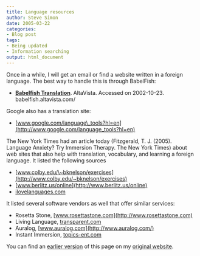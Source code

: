 ```yaml
---
title: Language resources
author: Steve Simon
date: 2005-03-22
categories:
- Blog post
tags:
- Being updated
- Information searching
output: html_document
---
```

Once in a while, I will get an email or find a website written in a
foreign language. The best way to handle this is through BabelFish:

- **[Babelfish Translation](http://babelfish.altavista.com/%20)**.
AltaVista. Accessed on 2002-10-23. babelfish.altavista.com/

Google also has a translation site:

- [www.google.com/language\_tools?hl=en](http://www.google.com/language_tools?hl=en)

The New York Times had an article today (Fitzgerald, T. J. (2005).
Language Anxiety? Try Immersion Therapy. The New York Times) about web
sites that also help with translation, vocabulary, and learning a
foreign language. It listed the following sources

- [www.colby.edu/\~bknelson/exercises](http://www.colby.edu/~bknelson/exercises)
- [www.berlitz.us/online](http://www.berlitz.us/online)
- [ilovelanguages.com](http://ilovelanguages.com/)

It listed several software vendors as well that offer similar services:

- Rosetta Stone, [www.rosettastone.com](http://www.rosettastone.com)
- Living Language, [transparent.com](http://transparent.com/)
- Auralog, [www.auralog.com](http://www.auralog.com/)
- Instant Immersion, [topics-ent.com](http://topics-ent.com/)

You can find an [earlier version][sim1] of this page on my [original website][sim2].


[sim1]: http://www.pmean.com/05/LanguageResources.html
[sim2]: http://www.pmean.com/original_site.html
